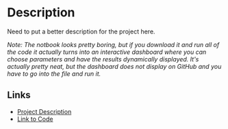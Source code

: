 # Description

Need to put a better description for the project here.

*Note: The notbook looks pretty boring, but if you download it and run all of the code it actually turns into an interactive dashboard where you can choose parameters and have the results dynamically displayed. It's actually pretty neat, but the dashboard does not display on GitHub and you have to go into the file and run it.*

## Links
* [Project Description](https://github.com/Brandt-moreThan4/UT-Projects/blob/master/Finance/Automated_Betas_from_Comps/BA%20692%20(Fall%202021)%20-%20HOMEWORK%20PROJECT%202.pdf)
* [Link to Code](https://github.com/Brandt-moreThan4/UT-Projects/blob/master/Finance/Automated_Betas_from_Comps/Applied%20Valuation%20and%20Capital%20Markets%20-%20Homework%202.ipynb)
